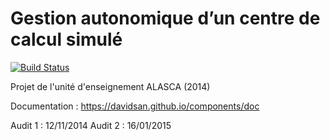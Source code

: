 Gestion autonomique d’un centre de calcul simulé
================================================
[![Build Status](https://magnum.travis-ci.com/davidsan/components.svg?token=gNHewQpaNm3oE2H2fyKW&branch=fork-audit1)](https://magnum.travis-ci.com/davidsan/components)

Projet de l'unité d'enseignement ALASCA (2014)

Documentation : https://davidsan.github.io/components/doc

Audit 1 : 12/11/2014
Audit 2 : 16/01/2015
